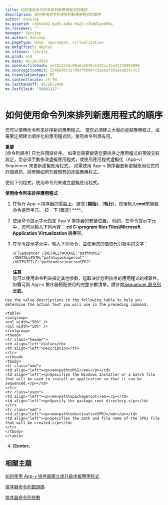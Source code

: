 ```yaml
---
title: 如何使用命令列來排列新應用程式的順序
description: 如何使用命令列來排列新應用程式的順序
author: dansimp
ms.assetid: c3b5c842-6a91-4d0a-9a22-c7b8d1aeb09a
ms.reviewer: ''
manager: dansimp
ms.author: dansimp
ms.pagetype: mdop, appcompat, virtualization
ms.mktglfcycl: deploy
ms.sitesec: library
ms.prod: w10
ms.date: 06/16/2016
ms.openlocfilehash: ea7b1222dc00a0a4649cb342ac1ba41338484889
ms.sourcegitcommit: 354664bc527d93f80687cd2eba70d1eea024c7c3
ms.translationtype: MT
ms.contentlocale: zh-TW
ms.lasthandoff: 06/26/2020
ms.locfileid: "10801117"
---
```

# 如何使用命令列來排列新應用程式的順序


您可以使用命令列來排序新的應用程式。 當您必須建立大量的虛擬應用程式，或需要定期建立順序化的應用程式時，使用命令列很有用。

**重要**  
[命令列順序] 只允許預設排序。 如果您需要變更您要排序之應用程式的預設安裝設定，您必須手動修改虛擬應用程式，或使用應用程式虛擬化（App-v） Sequencer 來更新虛擬應用程式。 如需使用 App-v 排序器更新虛擬應用程式的詳細資訊，請參閱[如何升級現有的虛擬應用程式](how-to-upgrade-an-existing-virtual-application.md)。



使用下列程式，使用命令列來建立虛擬應用程式。

**使用命令列來排序應用程式**

1.  在執行 App-v 排序器的電腦上，選取 [**開始**]、[**執行**]，然後輸入**cmd**來開啟命令提示字元。 按一下 \[確定\] ****。

2.  使用命令提示字元指定 App V 排序器的安裝位置。 例如，在命令提示字元中，您可以輸入下列內容： **cd C:\\program files Files\\Microsoft Application Virtualization 排序**器。

3.  在命令提示字元中，輸入下列命令，並使用您的值取代引號中的文字：

    `SFTSequencer /INSTALLPACKAGE:"pathtoMSI" /INSTALLPATH:"pathtopackageroot" /OUTPUTFILE:"pathtodestinationSPRJ"`

    **注意**  
    您可以使用命令列來指定其他參數，這取決於您所排序的應用程式的複雜性。 如需可與 App-v 排序器搭配使用的完整參數清單，請參閱[Sequencer 命令列參數](sequencer-command-line-parameters.md)。



~~~
Use the value descriptions in the following table to help you determine the actual text you will use in the preceding command.

<table>
<colgroup>
<col width="50%" />
<col width="50%" />
</colgroup>
<thead>
<tr class="header">
<th align="left">Value</th>
<th align="left">Description</th>
</tr>
</thead>
<tbody>
<tr class="odd">
<td align="left"><p><em>pathtoMSI</em></p></td>
<td align="left"><p>Specifies the Windows Installer or a batch file that will be used to install an application so that it can be sequenced.</p></td>
</tr>
<tr class="even">
<td align="left"><p><em>pathtopackageroot</em></p></td>
<td align="left"><p>Specify the package root directory.</p></td>
</tr>
<tr class="odd">
<td align="left"><p><em>pathtodestinationSPRJ</em></p></td>
<td align="left"><p>Specifies the path and file name of the SPRJ file that will be created.</p></td>
</tr>
</tbody>
</table>
~~~



4. 按**enter**。

## 相關主題


[如何使用 App-v 排序器建立或升級虛擬應用程式](how-to-create-or-upgrade-virtual-applications-using--the-app-v-sequencer.md)

[排序器命令列錯誤碼](sequencer-command-line-error-codes.md)

[排序器命令列參數](sequencer-command-line-parameters.md)









